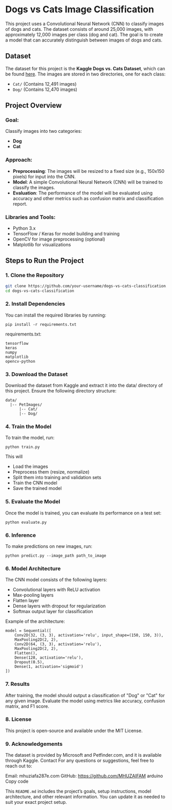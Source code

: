 # Dogs vs Cats Image Classification

This project uses a Convolutional Neural Network (CNN) to classify images of dogs and cats. The dataset consists of around 25,000 images, with approximately 12,000 images per class (dog and cat). The goal is to create a model that can accurately distinguish between images of dogs and cats.

## Dataset

The dataset for this project is the **Kaggle Dogs vs. Cats Dataset**, which can be found [here](https://www.kaggle.com/datasets/karakaggle/kaggle-cat-vs-dog-dataset). The images are stored in two directories, one for each class:
- `Cat/` (Contains 12,491 images)
- `Dog/` (Contains 12,470 images)

## Project Overview

### Goal:
Classify images into two categories:
- **Dog**
- **Cat**

### Approach:
- **Preprocessing**: The images will be resized to a fixed size (e.g., 150x150 pixels) for input into the CNN.
- **Model**: A simple Convolutional Neural Network (CNN) will be trained to classify the images.
- **Evaluation**: The performance of the model will be evaluated using accuracy and other metrics such as confusion matrix and classification report.

### Libraries and Tools:
- Python 3.x
- TensorFlow / Keras for model building and training
- OpenCV for image preprocessing (optional)
- Matplotlib for visualizations

## Steps to Run the Project

### 1. Clone the Repository
```bash
git clone https://github.com/your-username/dogs-vs-cats-classification.git
cd dogs-vs-cats-classification
```
### 2. Install Dependencies
You can install the required libraries by running:
```
pip install -r requirements.txt
```
requirements.txt:
```
tensorflow
keras
numpy
matplotlib
opencv-python
```
### 3. Download the Dataset
Download the dataset from Kaggle and extract it into the data/ directory of this project. Ensure the following directory structure:
```
data/
  |-- PetImages/
      |-- Cat/
      |-- Dog/
```
### 4. Train the Model
To train the model, run:
```
python train.py
```

This will
- Load the images
- Preprocess them (resize, normalize)
- Split them into training and validation sets
- Train the CNN model
- Save the trained model

### 5. Evaluate the Model
Once the model is trained, you can evaluate its performance on a test set:
```
python evaluate.py
```

### 6. Inference
To make predictions on new images, run:
```
python predict.py --image_path path_to_image
```

### 6. Model Architecture
The CNN model consists of the following layers:
- Convolutional layers with ReLU activation
- Max-pooling layers
- Flatten layer
- Dense layers with dropout for regularization
- Softmax output layer for classification

Example of the architecture:
```
model = Sequential([
    Conv2D(32, (3, 3), activation='relu', input_shape=(150, 150, 3)),
    MaxPooling2D(2, 2),
    Conv2D(64, (3, 3), activation='relu'),
    MaxPooling2D(2, 2),
    Flatten(),
    Dense(128, activation='relu'),
    Dropout(0.5),
    Dense(1, activation='sigmoid')
])
```

### 7. Results
After training, the model should output a classification of "Dog" or "Cat" for any given image. Evaluate the model using metrics like accuracy, confusion matrix, and F1 score.

### 8. License
This project is open-source and available under the MIT License.

### 9. Acknowledgements
The dataset is provided by Microsoft and Petfinder.com, and it is available through Kaggle.
Contact
For any questions or suggestions, feel free to reach out to:

Email: mhuziafa287e.com
GitHub: https://github.com/MHUZAIFAM
arduino
Copy code

This `README.md` includes the project’s goals, setup instructions, model architecture, and other relevant information. You can update it as needed to suit your exact project setup.






